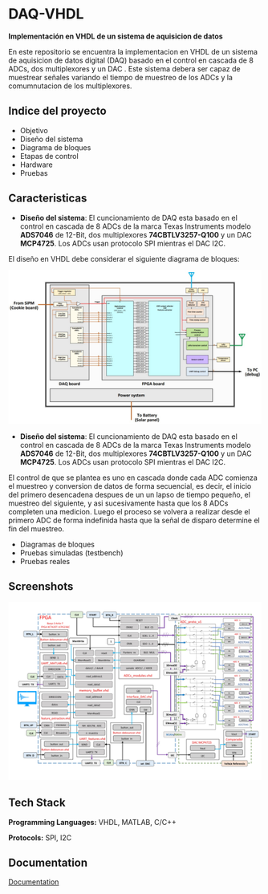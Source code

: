 
# DAQ-VHDL

**Implementación en VHDL de un sistema de aquisicion de datos** 

En este repositorio se encuentra la implementacion en VHDL de un sistema de aquisicion de datos digital (DAQ) basado en el control en cascada de 8 ADCs, dos multiplexores  y un DAC . Este sistema debera ser capaz de muestrear señales variando el tiempo de muestreo de los ADCs y la comumnutacion de los multiplexores. 




## Indice del proyecto

- Objetivo
- Diseño del sistema
- Diagrama de bloques
- Etapas de control
- Hardware 
- Pruebas


## Caracteristicas

- **Diseño del sistema**: El cuncionamiento de DAQ esta basado en el control en cascada de 8 ADCs de la marca Texas Instruments modelo **ADS7046** de 12-Bit, dos multiplexores **74CBTLV3257-Q100** y un DAC **MCP4725**. Los ADCs usan protocolo SPI mientras el DAC I2C. 

El diseño en VHDL debe considerar  el siguiente diagrama de bloques: 

![App Screenshot](https://github.com/AlbertoPelaez20/Proyecto_DAQ_neutrinos_study/blob/main/imagenes/Diagrama_de_bloques1.jpg?raw=true)

- **Diseño del sistema**: El cuncionamiento de DAQ esta basado en el control en cascada de 8 ADCs de la marca Texas Instruments modelo **ADS7046** de 12-Bit, dos multiplexores **74CBTLV3257-Q100** y un DAC **MCP4725**. Los ADCs usan protocolo SPI mientras el DAC I2C. 





El control de que se plantea es uno en cascada donde cada ADC comienza el muestreo y conversion de datos de forma secuencial, es decir, el inicio del primero desencadena despues de un un lapso de tiempo pequeño, el muestreo del siguiente, y asi sucesivamente hasta que los 8 ADCs completen una medicion. Luego el proceso se volvera a realizar desde el primero ADC de forma indefinida hasta que la señal de disparo determine el fin del muestreo. 





- Diagramas de bloques
- Pruebas simuladas (testbench)
- Pruebas reales


## Screenshots


![DIAGRAMA2](https://github.com/AlbertoPelaez20/Proyecto_DAQ_neutrinos_study/blob/main/imagenes/Diagrama4.jpg?raw=true)


## Tech Stack

**Programming Languages:** VHDL, MATLAB, C/C++

**Protocols:** SPI, I2C


## Documentation

[Documentation](https://github.com/AlbertoPelaez20/Proyecto_DAQ_neutrinos_study/tree/main/Datasheeds)
